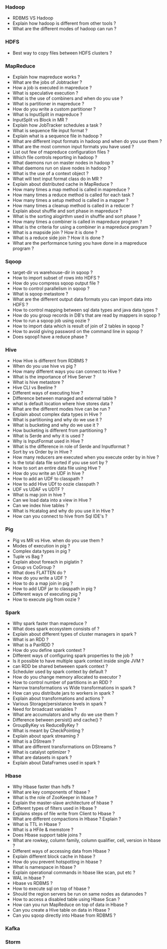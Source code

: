 ### Hadoop
- RDBMS VS Hadoop
- Explain how hadoop is different from other tools ?
- What are the different modes of hadoop can run ?

### HDFS

- Best way to copy files between HDFS clusters ?

### MapReduce
- Explain how mapreduce works ?
- What are the jobs of Jobtracker ?
- How a job is executed in mapreduce ?
- What is speculative execution ?
- What is the use of combiners and when do you use ?
- What is partitioner in mapreduce ?
- How do you write a custom partitioner ?
- What is InputSplit in mapreduce ?
- InputSplit vs Block in MR ?
- Explain how JobTracker schedules a task ?
- What is sequence file input format ?
- Explain what is a sequence file in hadoop ?
- What are different input formats in hadoop and when do you use them ?
- What are the most common input formats you have used ?
- List out few of mapreduce configuration files ?
- Which file controls reporting in hadoop ?
- What daemons run on master nodes in hadoop ?
- What daemons run on slave nodes in hadoop ?
- What is the use of a context object ?
- What will text input format class do in MR ?
- Explain about distributed cache in MapReduce ?
- How many times a map method is called in mapreduce ?
- How many times a reduce method is called for each task ?
- How many times a setup method is called in a mapper ?
- How many times a cleanup method is called in a reducer ?
- Explain about shuffle and sort phase in mapreduce ?
- What is the sorting alogirthm used in shuffle and sort phase ?
- How many times a combiner is called in mapreduce program ?
- What is the criteria for using a combiner in a mapreduce program ?
- What is a mapside join ? How it is done ?
- What is a reduce side join ? How it is done ?
- What are the performance tuning you have done in a mapreduce program ?

### Sqoop
- target-dir vs warehouse-dir in sqoop ?
- How to import subset of rows into HDFS ?
- How do you compress sqoop output file ?
- How to control parallelism in sqoop ?
- What is sqoop metastore ?
- What are the different output data formats you can import data into HDFS ?
- How to control mapping between sql data types and java data types ?
- How do you group records in DB's that are read by mappers in sqoop ?
- How to run a sqoop job using oozie ?
- How to import data which is result of join of 2 tables in sqoop ?
- How to avoid giving password on the command line in sqoop ?
- Does sqoop1 have a reduce phase ?

### Hive

- How Hive is different from RDBMS ?
- When do you use hive vs pig ?
- How many different ways you can connect to Hive ?
- What is the importance of Hive Server ?
- What is hive metastore ?
- Hive CLI vs Beeline ?
- Different ways of executing hive ?
- Difference between managed and external table ?
- what is default location where hive stores data ?
- What are the different modes hive can be run ?
- Explain about complex data types in Hive ?
- What is partitioning and why do we use it ?
- What is bucketing and why do we use it ?
- How bucketing is different from partitioning ?
- What is Serde and why it is used ?
- Why is InputFormat used in Hive ?
- What is the difference in role of Serde and Inputformat ?
- Sort by vs Order by in Hive ?
- How many reducers are executed when you execute order by in hive ?
- Is the total data file sorted if you use sort by ?
- How to sort an entire data file using Hive ?
- How do you write an UDF in hive ?
- How to add an UDF to classpath ?
- How to add Hive UDf to oozie classpath ?
- UDF vs UDAF vs UDTF ?
- What is map join in hive ?
- Can we load data into a view in Hive ?
- Can we index hive tables ?
- What is Hcatalog and why do you use it in Hive ?
- How can you connect to hive from Sql IDE's ?

### Pig

- Pig vs MR vs Hive. when do you use them ?
- Modes of execution in pig ?
- Complex data types in pig ?
- Tuple vs Bag ?
- Explain about foreach in piglatin ?
- Group vs CoGroup ?
- What does FLATTEN do ?
- How do you write a UDF ?
- How to do a map join in pig ?
- How to add UDF jar to classpath in pig ?
- Different ways of executing pig ?
- How to execute pig from oozie ?

### Spark

- Why spark faster than mapreduce ?
- What does spark ecosystem consists of ?
- Explain about different types of cluster managers in spark ?
- What is an RDD ?
- What is a PairRDD ?
- How do you define spark context ?
- Different ways of configuring spark properties to the job ?
- Is it possible to have multiple spark context inside single JVM ?
- can RDD be shared betweeen spark context ?
- Scheduler used by spark context by default ?
- How do you change memory allocated to executor ?
- How to control number of partitions in an RDD ?
- Narrow transformations vs Wide transformations in spark ?
- How can you distribute jars to workers in spark ?
- Explain about transformations and actions ?
- Various Storage/persistance levels in spark ?
- Need for broadcast variables ?
- What are accumulators and why do we use them ?
- Difference between persist() and cache() ?
- GroupByKey vs ReduceByKey ?
- What is meant by CheckPointing ?
- Explain about spark streaming ?
- What is a DStream ?
- What are different transformations on DStreams ?
- What is catalyst optimizer ?
- What are datasets in spark ?
- Explain about DataFrames used in spark ?


### Hbase

- Why Hbase faster than hdfs ?
- What are key components of hbase ?
- What is the role of ZooKeeper in hbase ?
- Explain the master-slave architecture of hbase ?
- Different types of filters used in Hbase ?
- Explains steps of file write from Client to Hbase ?
- What are different compactions in Hbase ? Explain ?
- What is TTL in Hbase ?
- What is a HFile & memstore ?
- Does Hbase support table joins ?
- What are rowkey, column family, column qualifier, cell, version in hbase ?
- Different ways of accessing data from Hbase ?
- Explain different block cache in hbase ?
- How do you prevent hotspotting in hbase ?
- What is namespace in hbase ?
- Explain operational commands in hbase like scan, put etc ?
- WAL in hbase ?
- Hbase vs RDBMS ?
- How to execute sql on top of hbase ?
- Should the region servers be run on same nodes as datanodes ?
- How to access a disabled table using Hbase Scan ?
- How can you run MapReduce on top of data in Hbase ?
- Can you create a Hive table on data in Hbase ?
- Can you sqoop directly into Hbase from RDBMS ?

### Kafka
### Storm
